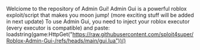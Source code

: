 Welciome to the repository of Admin Gui!
Admin Gui is a powerful roblox exploit/script that makes you moon jump! (more exciting stuff will be added in next update)
To use Admin Gui, you need to inject your roblox executor (every executor is compatible) and paste: loadstring(game:HttpGet("https://raw.githubusercontent.com/sploit4super/Roblox-Admin-Gui-/refs/heads/main/gui.lua"))()

